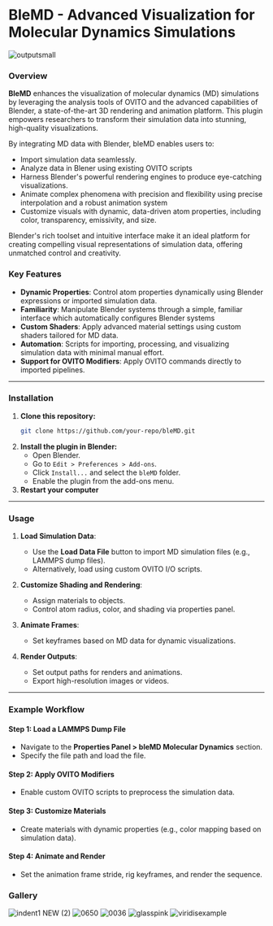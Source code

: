 # BleMD - Advanced Visualization for Molecular Dynamics Simulations

![outputsmall](https://github.com/user-attachments/assets/000a9944-9ccb-445e-aa31-7881d3356ce0)

### Overview

**BleMD** enhances the visualization of molecular dynamics (MD) simulations by leveraging the analysis tools of OVITO and the advanced capabilities of Blender, a state-of-the-art 3D rendering and animation platform. This plugin empowers researchers to transform their simulation data into stunning, high-quality visualizations.

By integrating MD data with Blender, bleMD enables users to:

- Import simulation data seamlessly.
- Analyze data in  Blener using existing OVITO scripts
- Harness Blender's powerful rendering engines to produce eye-catching visualizations.
- Animate complex phenomena with precision and flexibility using precise interpolation and a robust animation system
- Customize visuals with dynamic, data-driven atom properties, including color, transparency, emissivity, and size.

Blender's rich toolset and intuitive interface make it an ideal platform for creating compelling visual representations of simulation data, offering unmatched control and creativity.

### Key Features

- **Dynamic Properties**: Control atom properties dynamically using Blender expressions or imported simulation data.
- **Familiarity**: Manipulate Blender systems through a simple, familiar interface which automatically configures Blender systems
- **Custom Shaders**: Apply advanced material settings using custom shaders tailored for MD data.
- **Automation**: Scripts for importing, processing, and visualizing simulation data with minimal manual effort.
- **Support for OVITO Modifiers**: Apply OVITO commands directly to imported pipelines.

---

### Installation

1. **Clone this repository:**
   ```bash
   git clone https://github.com/your-repo/bleMD.git
   ```
2. **Install the plugin in Blender:**
   - Open Blender.
   - Go to `Edit > Preferences > Add-ons`.
   - Click `Install...` and select the `bleMD` folder.
   - Enable the plugin from the add-ons menu.
3. **Restart your computer**

---

### Usage

1. **Load Simulation Data**:
   - Use the **Load Data File** button to import MD simulation files (e.g., LAMMPS dump files).
   - Alternatively, load using custom OVITO I/O scripts.

2. **Customize Shading and Rendering**:
   - Assign materials to objects.
   - Control atom radius, color, and shading via properties panel.

3. **Animate Frames**:
   - Set keyframes based on MD data for dynamic visualizations.

4. **Render Outputs**:
   - Set output paths for renders and animations.
   - Export high-resolution images or videos.

---

### Example Workflow

#### Step 1: Load a LAMMPS Dump File
- Navigate to the **Properties Panel > bleMD Molecular Dynamics** section.
- Specify the file path and load the file.

#### Step 2: Apply OVITO Modifiers
- Enable custom OVITO scripts to preprocess the simulation data.

#### Step 3: Customize Materials
- Create materials with dynamic properties (e.g., color mapping based on simulation data).

#### Step 4: Animate and Render
- Set the animation frame stride, rig keyframes, and render the sequence.

### Gallery
![indent1 NEW  (2)](https://github.com/user-attachments/assets/13f859b0-1195-47d5-9bc2-20eb59ec6857)
![0650](https://github.com/user-attachments/assets/856f8ade-d7dd-4cf2-a50c-c6556b99874d)
![0036](https://github.com/user-attachments/assets/60996955-14bc-4555-9345-0faa347cd951)
![glasspink](https://github.com/user-attachments/assets/b0948ef8-9b46-49de-8ec3-f0a4a2f0b765)
![viridisexample](https://github.com/user-attachments/assets/1b4336bc-de1c-460c-a50b-c93ac5dbe60a)
